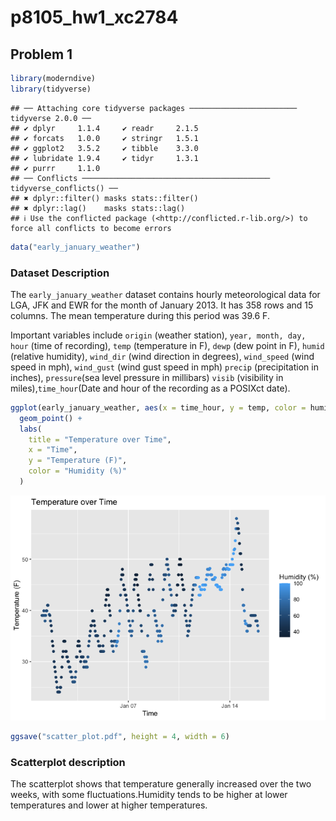 p8105_hw1_xc2784
================

## Problem 1

``` r
library(moderndive)
library(tidyverse)
```

    ## ── Attaching core tidyverse packages ──────────────────────── tidyverse 2.0.0 ──
    ## ✔ dplyr     1.1.4     ✔ readr     2.1.5
    ## ✔ forcats   1.0.0     ✔ stringr   1.5.1
    ## ✔ ggplot2   3.5.2     ✔ tibble    3.3.0
    ## ✔ lubridate 1.9.4     ✔ tidyr     1.3.1
    ## ✔ purrr     1.1.0     
    ## ── Conflicts ────────────────────────────────────────── tidyverse_conflicts() ──
    ## ✖ dplyr::filter() masks stats::filter()
    ## ✖ dplyr::lag()    masks stats::lag()
    ## ℹ Use the conflicted package (<http://conflicted.r-lib.org/>) to force all conflicts to become errors

``` r
data("early_january_weather")
```

### Dataset Description

The `early_january_weather` dataset contains hourly meteorological data
for LGA, JFK and EWR for the month of January 2013. It has 358 rows and
15 columns. The mean temperature during this period was 39.6 F.

Important variables include `origin` (weather station),
`year, month, day, hour` (time of recording), `temp` (temperature in F),
`dewp` (dew point in F), `humid` (relative humidity), `wind_dir` (wind
direction in degrees), `wind_speed` (wind speed in mph), `wind_gust`
(wind gust speed in mph) `precip` (precipitation in inches),
`pressure`(sea level pressure in millibars) `visib` (visibility in
miles),`time_hour`(Date and hour of the recording as a POSIXct date).

``` r
ggplot(early_january_weather, aes(x = time_hour, y = temp, color = humid)) +
  geom_point() +
  labs(
    title = "Temperature over Time",
    x = "Time",
    y = "Temperature (F)",
    color = "Humidity (%)"
  ) 
```

![](p8105_hw1_xc2784_files/figure-gfm/scatter-1.png)<!-- -->

``` r
ggsave("scatter_plot.pdf", height = 4, width = 6)
```

### Scatterplot description

The scatterplot shows that temperature generally increased over the two
weeks, with some fluctuations.Humidity tends to be higher at lower
temperatures and lower at higher temperatures.
